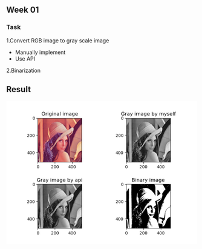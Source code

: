 ## Week 01

### Task
1.Convert RGB image to gray scale image
- Manually implement
- Use API

2.Binarization

## Result

<img src='Gray and binary image.png'>
